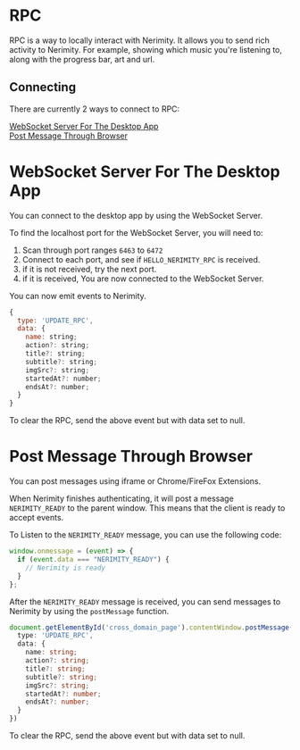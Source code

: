 # RPC

RPC is a way to locally interact with Nerimity. It allows you to send rich activity to Nerimity. For example, showing which music you're listening to, along with the progress bar, art and url.

## Connecting

There are currently 2 ways to connect to RPC:

[WebSocket Server For The Desktop App](#websocket-server-for-the-desktop-app)  
[Post Message Through Browser](#post-message-through-browser)

# WebSocket Server For The Desktop App

You can connect to the desktop app by using the WebSocket Server.

To find the localhost port for the WebSocket Server, you will need to:

1. Scan through port ranges `6463` to `6472`
2. Connect to each port, and see if `HELLO_NERIMITY_RPC` is received.
3. if it is not received, try the next port.
4. if it is received, You are now connected to the WebSocket Server.

You can now emit events to Nerimity.

```js
{
  type: 'UPDATE_RPC',
  data: {
    name: string;
    action?: string;
    title?: string;
    subtitle?: string;
    imgSrc?: string;
    startedAt?: number;
    endsAt?: number;
  }
}
```

To clear the RPC, send the above event but with data set to null.

# Post Message Through Browser

You can post messages using iframe or Chrome/FireFox Extensions.

When Nerimity finishes authenticating, it will post a message `NERIMITY_READY` to the parent window. This means that the client is ready to accept events.

To Listen to the `NERIMITY_READY` message, you can use the following code:

```js
window.onmessage = (event) => {
  if (event.data === "NERIMITY_READY") {
    // Nerimity is ready
  }
};
```

After the `NERIMITY_READY` message is received, you can send messages to Nerimity by using the `postMessage` function.

```ts
document.getElementById('cross_domain_page').contentWindow.postMessage({
  type: 'UPDATE_RPC',
  data: {
    name: string;
    action?: string;
    title?: string;
    subtitle?: string;
    imgSrc?: string;
    startedAt?: number;
    endsAt?: number;
  }
})
```

To clear the RPC, send the above event but with data set to null.
